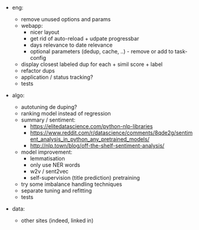 - eng:
    - remove unused options and params
    - webapp:        
        - nicer layout
        - get rid of auto-reload + udpate progressbar
	    - days relevance to date relevance
        - optional parameters (dedup, cache, ..) - remove or add to task-config
    - display closest labeled dup for each + simil score + label
    - refactor dups
    - application / status tracking?
    - tests        
    
- algo:
    - autotuning de duping?
    - ranking model instead of regression
    - summary / sentiment:
        - https://elitedatascience.com/python-nlp-libraries
        - https://www.reddit.com/r/datascience/comments/8qde2g/sentiment_analysis_in_python_any_pretrained_models/
        - http://nlp.town/blog/off-the-shelf-sentiment-analysis/  
    - model improvement:
        - lemmatisation
        - only use NER words
        - w2v / sent2vec
        - self-supervision (title prediction) pretraining
    - try some imbalance handling techniques    
    - separate tuning and refitting
    - tests
    
- data:
    - other sites (indeed, linked in)
